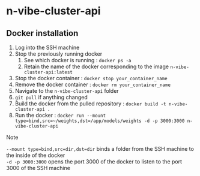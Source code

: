 # n-vibe-cluster-api

## Docker installation

1. Log into the SSH machine
2. Stop the previously running docker
   1. See which docker is running : `docker ps -a`
   2. Retain the name of the docker corresponding to the image `n-vibe-cluster-api:latest`
3. Stop the docker container : `docker stop your_container_name`
4. Remove the docker container : `docker rm your_container_name`
5. Navigate to the `n-vibe-cluster-api` folder
6. `git pull` if anything changed
7. Build the docker from the pulled repository : `docker build -t n-vibe-cluster-api .`
8. Run the docker : `docker run --mount type=bind,src=~/weights,dst=/app/models/weights -d -p 3000:3000 n-vibe-cluster-api`

> [!NOTE]
> `--mount type=bind,src=dir,dst=dir` binds a folder from the SSH machine to the inside of the docker \
> `-d -p 3000:3000` opens the port 3000 of the docker to listen to the port 3000 of the SSH machine
